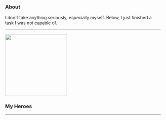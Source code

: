 ### About 
I don't take anything seriously, especially myself. Below, I just finished a task I was not capable of.
<hr />
<img src="https://64.media.tumblr.com/tumblr_m98lh211ia1qg6rkio1_500.gifv" width="200" height="200" />

### My Heroes
<hr />




